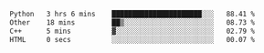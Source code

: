 <!--START_SECTION:waka-->

```txt
Python   3 hrs 6 mins    ██████████████████████░░░   88.41 %
Other    18 mins         ██▒░░░░░░░░░░░░░░░░░░░░░░   08.73 %
C++      5 mins          ▓░░░░░░░░░░░░░░░░░░░░░░░░   02.79 %
HTML     0 secs          ░░░░░░░░░░░░░░░░░░░░░░░░░   00.07 %
```

<!--END_SECTION:waka-->
